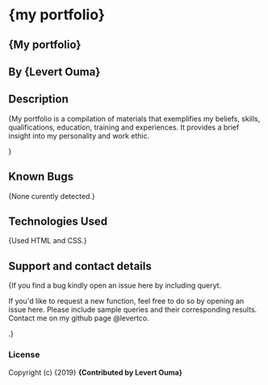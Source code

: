 # {my portfolio}

## {My portfolio}

## By **{Levert Ouma}**

## Description
{My portfolio is a compilation of materials that exemplifies my beliefs, skills, qualifications, education, training and experiences. It provides a brief insight into my personality and work ethic.

 }
## Known Bugs
{None curently detected.}

## Technologies Used
{Used HTML and CSS.}

## Support and contact details
{If you find a bug kindly open an issue here by including queryt.

If you'd like to request a new function, feel free to do so by opening an issue here. Please include sample queries and their corresponding results.
Contact me on my github page @levertco.

.}
### License
Copyright (c) {2019} **{Contributed by Levert Ouma}**
